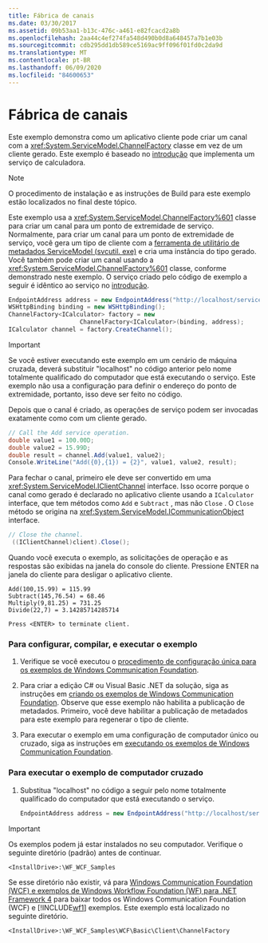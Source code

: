 ```yaml
---
title: Fábrica de canais
ms.date: 03/30/2017
ms.assetid: 09b53aa1-b13c-476c-a461-e82fcacd2a8b
ms.openlocfilehash: 2aa44c4ef274fa548d490b0d8a648457a7b1e03b
ms.sourcegitcommit: cdb295dd1db589ce5169ac9ff096f01fd0c2da9d
ms.translationtype: MT
ms.contentlocale: pt-BR
ms.lasthandoff: 06/09/2020
ms.locfileid: "84600653"
---
```

# <a name="channel-factory"></a>Fábrica de canais

Este exemplo demonstra como um aplicativo cliente pode criar um canal com a <xref:System.ServiceModel.ChannelFactory> classe em vez de um cliente gerado. Este exemplo é baseado no [introdução](getting-started-sample.md) que implementa um serviço de calculadora.

> [!NOTE]
> O procedimento de instalação e as instruções de Build para este exemplo estão localizados no final deste tópico.

Este exemplo usa a <xref:System.ServiceModel.ChannelFactory%601> classe para criar um canal para um ponto de extremidade de serviço. Normalmente, para criar um canal para um ponto de extremidade de serviço, você gera um tipo de cliente com a [ferramenta de utilitário de metadados ServiceModel (svcutil. exe)](../servicemodel-metadata-utility-tool-svcutil-exe.md) e cria uma instância do tipo gerado. Você também pode criar um canal usando a <xref:System.ServiceModel.ChannelFactory%601> classe, conforme demonstrado neste exemplo. O serviço criado pelo código de exemplo a seguir é idêntico ao serviço no [introdução](getting-started-sample.md).

```csharp
EndpointAddress address = new EndpointAddress("http://localhost/servicemodelsamples/service.svc");
WSHttpBinding binding = new WSHttpBinding();
ChannelFactory<ICalculator> factory = new
                    ChannelFactory<ICalculator>(binding, address);
ICalculator channel = factory.CreateChannel();
```

> [!IMPORTANT]
> Se você estiver executando este exemplo em um cenário de máquina cruzada, deverá substituir "localhost" no código anterior pelo nome totalmente qualificado do computador que está executando o serviço. Este exemplo não usa a configuração para definir o endereço do ponto de extremidade, portanto, isso deve ser feito no código.

Depois que o canal é criado, as operações de serviço podem ser invocadas exatamente como com um cliente gerado.

```csharp
// Call the Add service operation.
double value1 = 100.00D;
double value2 = 15.99D;
double result = channel.Add(value1, value2);
Console.WriteLine("Add({0},{1}) = {2}", value1, value2, result);
```

Para fechar o canal, primeiro ele deve ser convertido em uma <xref:System.ServiceModel.IClientChannel> interface. Isso ocorre porque o canal como gerado é declarado no aplicativo cliente usando a `ICalculator` interface, que tem métodos como `Add` e `Subtract` , mas não `Close` . O `Close` método se origina na <xref:System.ServiceModel.ICommunicationObject> interface.

```csharp
// Close the channel.
 ((IClientChannel)client).Close();
```

Quando você executa o exemplo, as solicitações de operação e as respostas são exibidas na janela do console do cliente. Pressione ENTER na janela do cliente para desligar o aplicativo cliente.

```console
Add(100,15.99) = 115.99
Subtract(145,76.54) = 68.46
Multiply(9,81.25) = 731.25
Divide(22,7) = 3.14285714285714

Press <ENTER> to terminate client.
```

### <a name="to-set-up-build-and-run-the-sample"></a>Para configurar, compilar, e executar o exemplo

1. Verifique se você executou o [procedimento de configuração única para os exemplos de Windows Communication Foundation](one-time-setup-procedure-for-the-wcf-samples.md).

2. Para criar a edição C# ou Visual Basic .NET da solução, siga as instruções em [criando os exemplos de Windows Communication Foundation](building-the-samples.md). Observe que esse exemplo não habilita a publicação de metadados. Primeiro, você deve habilitar a publicação de metadados para este exemplo para regenerar o tipo de cliente.

3. Para executar o exemplo em uma configuração de computador único ou cruzado, siga as instruções em [executando os exemplos de Windows Communication Foundation](running-the-samples.md).

### <a name="to-run-the-sample-cross-machine"></a>Para executar o exemplo de computador cruzado

1. Substitua "localhost" no código a seguir pelo nome totalmente qualificado do computador que está executando o serviço.

    ```csharp
    EndpointAddress address = new EndpointAddress("http://localhost/servicemodelsamples/service.svc");
    ```

> [!IMPORTANT]
> Os exemplos podem já estar instalados no seu computador. Verifique o seguinte diretório (padrão) antes de continuar.
>
> `<InstallDrive>:\WF_WCF_Samples`
>
> Se esse diretório não existir, vá para [Windows Communication Foundation (WCF) e exemplos de Windows Workflow Foundation (WF) para .NET Framework 4](https://www.microsoft.com/download/details.aspx?id=21459) para baixar todos os Windows Communication Foundation (WCF) e [!INCLUDE[wf1](../../../../includes/wf1-md.md)] exemplos. Este exemplo está localizado no seguinte diretório.
>
> `<InstallDrive>:\WF_WCF_Samples\WCF\Basic\Client\ChannelFactory`
